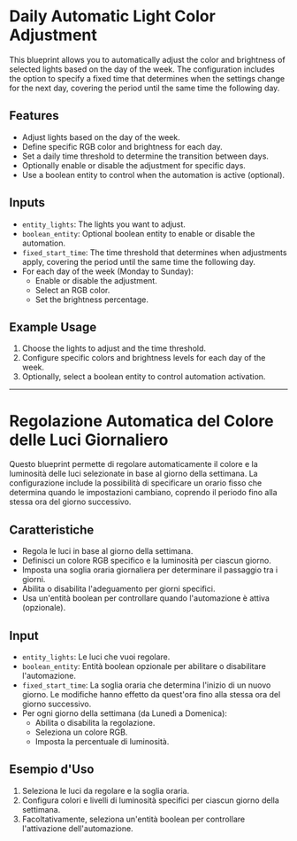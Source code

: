 # Daily Automatic Light Color Adjustment

This blueprint allows you to automatically adjust the color and brightness of selected lights based on the day of the week. The configuration includes the option to specify a fixed time that determines when the settings change for the next day, covering the period until the same time the following day.

## Features

- Adjust lights based on the day of the week.
- Define specific RGB color and brightness for each day.
- Set a daily time threshold to determine the transition between days.
- Optionally enable or disable the adjustment for specific days.
- Use a boolean entity to control when the automation is active (optional).

## Inputs

- `entity_lights`: The lights you want to adjust.
- `boolean_entity`: Optional boolean entity to enable or disable the automation.
- `fixed_start_time`: The time threshold that determines when adjustments apply, covering the period until the same time the following day.
- For each day of the week (Monday to Sunday):
    - Enable or disable the adjustment.
    - Select an RGB color.
    - Set the brightness percentage.

## Example Usage

1.  Choose the lights to adjust and the time threshold.
2.  Configure specific colors and brightness levels for each day of the week.
3.  Optionally, select a boolean entity to control automation activation.

---

# Regolazione Automatica del Colore delle Luci Giornaliero

Questo blueprint permette di regolare automaticamente il colore e la luminosità delle luci selezionate in base al giorno della settimana. La configurazione include la possibilità di specificare un orario fisso che determina quando le impostazioni cambiano, coprendo il periodo fino alla stessa ora del giorno successivo.

## Caratteristiche

- Regola le luci in base al giorno della settimana.
- Definisci un colore RGB specifico e la luminosità per ciascun giorno.
- Imposta una soglia oraria giornaliera per determinare il passaggio tra i giorni.
- Abilita o disabilita l'adeguamento per giorni specifici.
- Usa un'entità boolean per controllare quando l'automazione è attiva (opzionale).

## Input

- `entity_lights`: Le luci che vuoi regolare.
- `boolean_entity`: Entità boolean opzionale per abilitare o disabilitare l'automazione.
- `fixed_start_time`: La soglia oraria che determina l'inizio di un nuovo giorno. Le modifiche hanno effetto da quest'ora fino alla stessa ora del giorno successivo.
- Per ogni giorno della settimana (da Lunedì a Domenica):
    - Abilita o disabilita la regolazione.
    - Seleziona un colore RGB.
    - Imposta la percentuale di luminosità.

## Esempio d'Uso

1.  Seleziona le luci da regolare e la soglia oraria.
2.  Configura colori e livelli di luminosità specifici per ciascun giorno della settimana.
3.  Facoltativamente, seleziona un'entità boolean per controllare l'attivazione dell'automazione.
